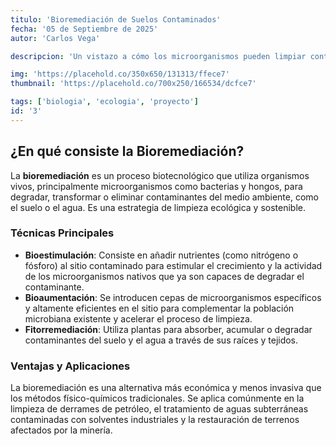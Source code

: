 ```yaml
---
titulo: 'Bioremediación de Suelos Contaminados'
fecha: '05 de Septiembre de 2025'
autor: 'Carlos Vega'

descripcion: 'Un vistazo a cómo los microorganismos pueden limpiar contaminantes y restaurar ecosistemas.'

img: 'https://placehold.co/350x650/131313/ffece7'
thumbnail: 'https://placehold.co/700x250/166534/dcfce7'

tags: ['biologia', 'ecologia', 'proyecto']
id: '3'
---
```


## ¿En qué consiste la Bioremediación?

La **bioremediación** es un proceso biotecnológico que utiliza organismos vivos, principalmente microorganismos como bacterias y hongos, para degradar, transformar o eliminar contaminantes del medio ambiente, como el suelo o el agua. Es una estrategia de limpieza ecológica y sostenible.

### Técnicas Principales

- **Bioestimulación**: Consiste en añadir nutrientes (como nitrógeno o fósforo) al sitio contaminado para estimular el crecimiento y la actividad de los microorganismos nativos que ya son capaces de degradar el contaminante.
- **Bioaumentación**: Se introducen cepas de microorganismos específicos y altamente eficientes en el sitio para complementar la población microbiana existente y acelerar el proceso de limpieza.
- **Fitorremediación**: Utiliza plantas para absorber, acumular o degradar contaminantes del suelo y el agua a través de sus raíces y tejidos.

### Ventajas y Aplicaciones

La bioremediación es una alternativa más económica y menos invasiva que los métodos físico-químicos tradicionales. Se aplica comúnmente en la limpieza de derrames de petróleo, el tratamiento de aguas subterráneas contaminadas con solventes industriales y la restauración de terrenos afectados por la minería.